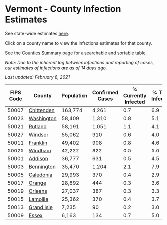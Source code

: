 # Vermont - County Infection Estimates

See state-wide estimates [here](/infections/us-vt).

Click on a county name to view the infections estimates for that county.

See the [Counties Summary](/infections/summary-counties) page for a searchable and sortable table.

*Note: Due to the inherent lag between infections and reporting of cases, our estimates of infections are as of 14 days ago.*

*Last updated: February 8, 2021*

|   FIPS Code |                   County |   Population |   Confirmed Cases |   % Currently Infected |   % Total Infected |
|-------------|--------------------------|--------------|-------------------|------------------------|--------------------|
|       50007 | [Chittenden](chittenden) |      163,774 |             4,261 |                    0.7 |                6.9 |
|       50023 | [Washington](washington) |       58,409 |             1,310 |                    0.8 |                5.1 |
|       50021 |       [Rutland](rutland) |       58,191 |             1,051 |                    1.1 |                4.1 |
|       50027 |       [Windsor](windsor) |       55,062 |               910 |                    0.6 |                4.0 |
|       50011 |     [Franklin](franklin) |       49,402 |               908 |                    0.8 |                4.6 |
|       50025 |       [Windham](windham) |       42,222 |               822 |                    0.5 |                5.0 |
|       50001 |       [Addison](addison) |       36,777 |               631 |                    0.5 |                4.5 |
|       50003 | [Bennington](bennington) |       35,470 |             1,204 |                    2.1 |                7.9 |
|       50005 |   [Caledonia](caledonia) |       29,993 |               370 |                    0.4 |                2.9 |
|       50017 |         [Orange](orange) |       28,892 |               444 |                    0.3 |                3.6 |
|       50019 |       [Orleans](orleans) |       27,037 |               387 |                    0.3 |                3.3 |
|       50015 |     [Lamoille](lamoille) |       25,362 |               370 |                    0.4 |                3.7 |
|       50013 | [Grand Isle](grand-isle) |        7,235 |                90 |                    0.2 |                3.0 |
|       50009 |           [Essex](essex) |        6,163 |               134 |                    0.7 |                5.0 |
